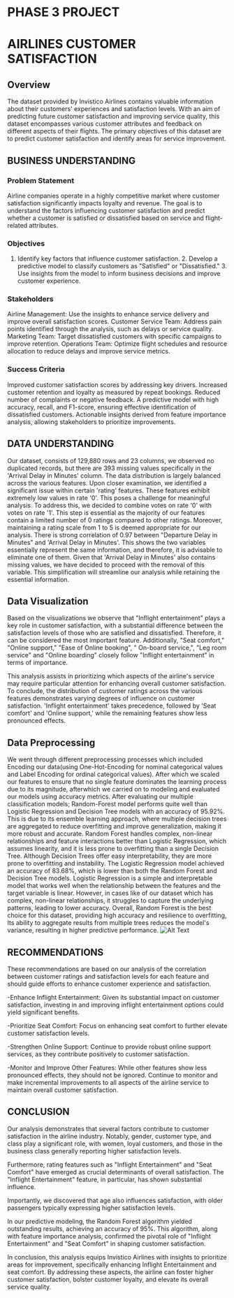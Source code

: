 # PHASE 3 PROJECT


# AIRLINES CUSTOMER SATISFACTION

## Overview
The dataset provided by Invistico Airlines contains valuable information about their customers' experiences and satisfaction levels. With an aim of predicting future customer satisfaction and improving service quality, this dataset encompasses various customer attributes and feedback on different aspects of their flights. The primary objectives of this dataset are to predict customer satisfaction and identify areas for service improvement.

## BUSINESS UNDERSTANDING
### Problem Statement
Airline companies operate in a highly competitive market where customer satisfaction significantly impacts loyalty and revenue. The goal is to understand the factors influencing customer satisfaction and predict whether a customer is satisfied or dissatisfied based on service and flight-related attributes.

### Objectives
1. Identify key factors that influence customer satisfaction. 2. Develop a predictive model to classify customers as "Satisfied" or "Dissatisfied." 3. Use insights from the model to inform business decisions and improve customer experience.

### Stakeholders
Airline Management: Use the insights to enhance service delivery and improve overall satisfaction scores.
Customer Service Team: Address pain points identified through the analysis, such as delays or service quality.
Marketing Team: Target dissatisfied customers with specific campaigns to improve retention.
Operations Team: Optimize flight schedules and resource allocation to reduce delays and improve service metrics.

### Success Criteria
Improved customer satisfaction scores by addressing key drivers. Increased customer retention and loyalty as measured by repeat bookings. Reduced number of complaints or negative feedback. A predictive model with high accuracy, recall, and F1-score, ensuring effective identification of dissatisfied customers. Actionable insights derived from feature importance analysis, allowing stakeholders to prioritize improvements.

## DATA UNDERSTANDING
Our dataset, consists of 129,880 rows and 23 columns, we observed no duplicated records, but there are 393 missing values specifically in the 'Arrival Delay in Minutes' column. The data distribution is largely balanced across the various features. Upon closer examination, we identified a significant issue within certain 'rating' features. These features exhibit extremely low values in rate '0'. This poses a challenge for meaningful analysis. To address this, we decided to combine votes on rate '0' with votes on rate '1'. This step is essential as the majority of our features contain a limited number of 0 ratings compared to other ratings. Moreover, maintaining a rating scale from 1 to 5 is deemed appropriate for our analysis. There is strong correlation of 0.97 between "Departure Delay in Minutes" and 'Arrival Delay in Minutes'. This shows the two variables essentially represent the same information, and therefore, it is advisable to eliminate one of them. Given that 'Arrival Delay in Minutes' also contains missing values, we have decided to proceed with the removal of this variable. This simplification will streamline our analysis while retaining the essential information.

## Data Visualization
Based on the visualizations we observe that "Inflight entertainment" plays a key role in customer satisfaction, with a substantial difference between the satisfaction levels of those who are satisfied and dissatisfied. Therefore, it can be considered the most important feature. Additionally, "Seat comfort," "Online support," "Ease of Online booking", " On-board service,", "Leg room service" and "Online boarding" closely follow "Inflight entertainment" in terms of importance.

This analysis assists in prioritizing which aspects of the airline's service may require particular attention for enhancing overall customer satisfaction.
To conclude, the distribution of customer ratings across the various features demonstrates varying degrees of influence on customer satisfaction. 'Inflight entertainment' takes precedence, followed by 'Seat comfort' and 'Online support,' while the remaining features show less pronounced effects.

## Data Preprocessing
We went through different preprocessing processes which included Encoding our data(using One-Hot-Encoding for nominal categorical values and Label Encoding for ordinal categorical values). After which we scaled our features to ensure that no single feature dominates the learning process due to its magnitude, afterwhich we carried on to modeling and evaluated our models using accuracy metrics.
After evaluating our multiple classification models; Random-Forest model performs quite well than Logistic Regression and Decision Tree models with an accuracy of 95.92%. This is due to its ensemble learning approach, where multiple decision trees are aggregated to reduce overfitting and improve generalization, making it more robust and accurate.
Random Forest handles complex, non-linear relationships and feature interactions better than Logistic Regression, which assumes linearity, and it is less prone to overfitting than a single Decision Tree. Although Decision Trees offer easy interpretability, they are more prone to overfitting and instability.
The Logistic Regression model achieved an accuracy of 83.68%, which is lower than both the Random Forest and Decision Tree models. Logistic Regression is a simple and interpretable model that works well when the relationship between the features and the target variable is linear. However, in cases like of our dataset which has complex, non-linear relationships, it struggles to capture the underlying patterns, leading to lower accuracy.
Overall, Random Forest is the best choice for this dataset, providing high accuracy and resilience to overfitting, Its ability to aggregate results from multiple trees reduces the model's variance, resulting in higher predictive performance.
![Alt Text](Phase3_Project/roc_curve)
## RECOMMENDATIONS
These recommendations are based on our analysis of the correlation between customer ratings and satisfaction levels for each feature and should guide efforts to enhance customer experience and satisfaction.

 -Enhance Inflight Entertainment: Given its substantial impact on customer satisfaction, investing in and improving inflight entertainment options could yield significant benefits.

 -Prioritize Seat Comfort: Focus on enhancing seat comfort to further elevate customer satisfaction levels.

 -Strengthen Online Support: Continue to provide robust online support services, as they contribute positively to customer satisfaction.

 -Monitor and Improve Other Features: While other features show less pronounced effects, they should not be ignored. Continue to monitor and make incremental improvements to all aspects of the airline service to maintain overall customer satisfaction.
 
 ## CONCLUSION
 Our analysis demonstrates that several factors contribute to customer satisfaction in the airline industry. Notably, gender, customer type, and class play a significant role, with women, loyal customers, and those in the business class generally reporting higher satisfaction levels.

Furthermore, rating features such as "Inflight Entertainment" and "Seat Comfort" have emerged as crucial determinants of overall satisfaction. The "Inflight Entertainment" feature, in particular, has shown substantial influence.

Importantly, we discovered that age also influences satisfaction, with older passengers typically expressing higher satisfaction levels.

In our predictive modeling, the Random Forest algorithm yielded outstanding results, achieving an accuracy of 95%. This algorithm, along with feature importance analysis, confirmed the pivotal role of "Inflight Entertainment" and "Seat Comfort" in shaping customer satisfaction.

In conclusion, this analysis equips Invistico Airlines with insights to prioritize areas for improvement, specifically enhancing Inflight Entertainment and seat comfort. By addressing these aspects, the airline can foster higher customer satisfaction, bolster customer loyalty, and elevate its overall service quality.

